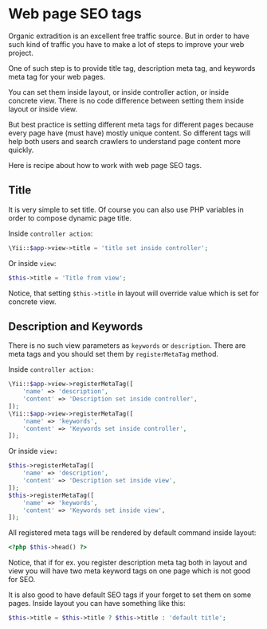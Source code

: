 Web page SEO tags
=======================================

Organic extradition is an excellent free traffic source. But in order to have such kind of traffic you have
to make a lot of steps to improve your web project.

One of such step is to provide title tag, description meta tag, and keywords meta tag for your web pages.

You can set them inside layout, or inside controller
action, or inside concrete view. There is no code difference between setting them inside layout or inside view.
 
But best practice is setting different meta tags for different pages because every page have (must have)
mostly unique content. So different tags will help both users and search crawlers to understand page content more
quickly.

Here is recipe about how to work with web page SEO tags. 

Title
---------

It is very simple to set title. Of course you can also use PHP variables in order to compose dynamic page title.

Inside `controller action`:
```php
\Yii::$app->view->title = 'title set inside controller';
```

Or inside `view`:
```php
$this->title = 'Title from view';
```


Notice, that setting `$this->title` in layout will override value which is set for concrete view.
 
 
Description and Keywords
---------

There is no such view parameters as `keywords` or  `description`. There are meta tags and you should
set them by `registerMetaTag` method.


Inside `controller action:`
```php
\Yii::$app->view->registerMetaTag([
    'name' => 'description',
    'content' => 'Description set inside controller',
]);
\Yii::$app->view->registerMetaTag([
    'name' => 'keywords',
    'content' => 'Keywords set inside controller',
]);
```

Or inside `view:`

```php
$this->registerMetaTag([
    'name' => 'description',
    'content' => 'Description set inside view',
]);
$this->registerMetaTag([
    'name' => 'keywords',
    'content' => 'Keywords set inside view',
]);
```

All registered meta tags will be rendered by default command inside layout:
```php
<?php $this->head() ?>
```

Notice, that if for ex. you register description meta tag both in layout and view you will have two meta keyword tags
on one page which is not good for SEO.

It is also good to have default SEO tags if your forget to set them on some pages. 
Inside layout you can have something like this:

```php
$this->title = $this->title ? $this->title : 'default title';
```